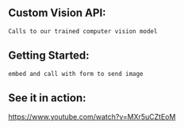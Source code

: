 ## Custom Vision API:
    Calls to our trained computer vision model
    
## Getting Started:
    embed and call with form to send image
    
## See it in action:
https://www.youtube.com/watch?v=MXr5uCZtEoM
    

